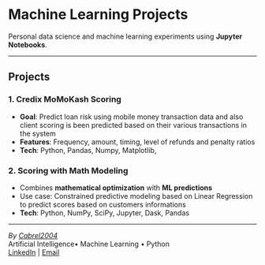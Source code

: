 # Machine Learning Projects

Personal data science and machine learning experiments using **Jupyter Notebooks**.

---

## Projects

### 1. Credix MoMoKash Scoring
- **Goal**: Predict loan risk using mobile money transaction data and also client scoring is been predicted based on their various transactions in the system
- **Features**: Frequency, amount, timing, level of refunds and penalty ratios  
- **Tech**: Python, Pandas, Numpy, Matplotlib, 


### 2. Scoring with Math Modeling
- Combines **mathematical optimization** with **ML predictions**  
- Use case: Constrained predictive modeling based on Linear Regression to predict scores based on customers informations
- **Tech**: Python, NumPy, SciPy, Jupyter, Dask, Pandas 

---

*By [Cabrel2004](https://github.com/Cabrel2004)*  
Artificial Intelligence• Machine Learning • Python  
[LinkedIn](linkedin.com/in/joram-kontchou-b913592b6/) | [Email](joramcabrelkontchoudjoumessi@gmail.com)